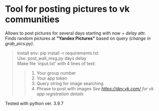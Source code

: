 
# Tool for posting pictures to vk communities

Allows to post pictures for several days starting with now + *delay* attr.  
Finds random pictures at **"Yandex Pictures"** based on query *(change in grab_pics.py)*.  

> Install env: pip install -r requirements.txt  
> Use: post_wall_msg.py days delay   
> Make file 'input.txt' with 4 lines of text:
>> 1. Your group number
>> 2. Your app token
>> 3. Query string for image searching
>> 4. Phrase to post with images
>> *See https://dev.vk.com/ for vk app registration details*

Tested with python ver. 3.9.7  
